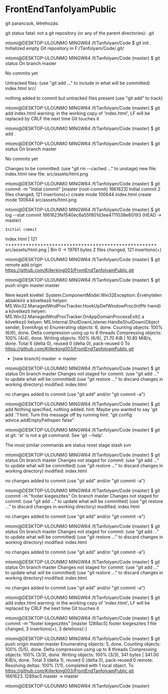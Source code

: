 # FrontEndTanfolyamPublic

git parancsok, létrehozás:

git status
fatal: not a git repository (or any of the parent directories): .git

mtomi@DESKTOP-ULOUNMO MINGW64 /f/Tanfolyam/Code
$ git init .
Initialized empty Git repository in F:/Tanfolyam/Code/.git/

mtomi@DESKTOP-ULOUNMO MINGW64 /f/Tanfolyam/Code (master)
$ git status
On branch master

No commits yet

Untracked files:
  (use "git add <file>..." to include in what will be committed)
        index.html
        src/

nothing added to commit but untracked files present (use "git add" to track)

mtomi@DESKTOP-ULOUNMO MINGW64 /f/Tanfolyam/Code (master)
$ git add index.html
warning: in the working copy of 'index.html', LF will be replaced by CRLF the next time Git touches it

mtomi@DESKTOP-ULOUNMO MINGW64 /f/Tanfolyam/Code (master)
$ git add .

mtomi@DESKTOP-ULOUNMO MINGW64 /f/Tanfolyam/Code (master)
$ git status
On branch master

No commits yet

Changes to be committed:
  (use "git rm --cached <file>..." to unstage)
        new file:   index.html
        new file:   src/assets/html.png


mtomi@DESKTOP-ULOUNMO MINGW64 /f/Tanfolyam/Code (master)
$ git commit -m "Initial commit"
[master (root-commit) 1661623] Initial commit
 2 files changed, 121 insertions(+)
 create mode 100644 index.html
 create mode 100644 src/assets/html.png

mtomi@DESKTOP-ULOUNMO MINGW64 /f/Tanfolyam/Code (master)
$ git log --stat
commit 1661623fe1540ec6a55f801d3ee4711038e60193 (HEAD -> master)


    Initial commit

 index.html          | 121 ++++++++++++++++++++++++++++++++++++++++++++++++++++
 src/assets/html.png | Bin 0 -> 19761 bytes
 2 files changed, 121 insertions(+)

mtomi@DESKTOP-ULOUNMO MINGW64 /f/Tanfolyam/Code (master)
$ git remote add origin https://github.com/Killerking003/FrontEndTanfolyamPublic.git

mtomi@DESKTOP-ULOUNMO MINGW64 /f/Tanfolyam/Code (master)
$ git push origin master:master

Nem kezelt kivétel: System.ComponentModel.Win32Exception: Érvénytelen ablakleíró
   a következő helyen: MS.Win32.ManagedWndProcTracker.HookUpDefWindowProc(IntPtr hwnd)
   a következő helyen: MS.Win32.ManagedWndProcTracker.OnAppDomainProcessExit()
   a következő helyen: MS.Internal.ShutDownListener.HandleShutDown(Object sender, EventArgs e)
Enumerating objects: 6, done.
Counting objects: 100% (6/6), done.
Delta compression using up to 8 threads
Compressing objects: 100% (4/4), done.
Writing objects: 100% (6/6), 21.70 KiB | 10.85 MiB/s, done.
Total 6 (delta 0), reused 0 (delta 0), pack-reused 0
To https://github.com/Killerking003/FrontEndTanfolyamPublic.git
 * [new branch]      master -> master

mtomi@DESKTOP-ULOUNMO MINGW64 /f/Tanfolyam/Code (master)
$ git status
On branch master
Changes not staged for commit:
  (use "git add <file>..." to update what will be committed)
  (use "git restore <file>..." to discard changes in working directory)
        modified:   index.html

no changes added to commit (use "git add" and/or "git commit -a")

mtomi@DESKTOP-ULOUNMO MINGW64 /f/Tanfolyam/Code (master)
$ git add
Nothing specified, nothing added.
hint: Maybe you wanted to say 'git add .'?
hint: Turn this message off by running
hint: "git config advice.addEmptyPathspec false"

mtomi@DESKTOP-ULOUNMO MINGW64 /f/Tanfolyam/Code (master)
$ git st
git: 'st' is not a git command. See 'git --help'.

The most similar commands are
        status
        reset
        stage
        stash
        svn

mtomi@DESKTOP-ULOUNMO MINGW64 /f/Tanfolyam/Code (master)
$ git status
On branch master
Changes not staged for commit:
  (use "git add <file>..." to update what will be committed)
  (use "git restore <file>..." to discard changes in working directory)
        modified:   index.html

no changes added to commit (use "git add" and/or "git commit -a")

mtomi@DESKTOP-ULOUNMO MINGW64 /f/Tanfolyam/Code (master)
$ git commit -m "footer kiegeszites"
On branch master
Changes not staged for commit:
  (use "git add <file>..." to update what will be committed)
  (use "git restore <file>..." to discard changes in working directory)
        modified:   index.html

no changes added to commit (use "git add" and/or "git commit -a")

mtomi@DESKTOP-ULOUNMO MINGW64 /f/Tanfolyam/Code (master)
$ git status
On branch master
Changes not staged for commit:
  (use "git add <file>..." to update what will be committed)
  (use "git restore <file>..." to discard changes in working directory)
        modified:   index.html

no changes added to commit (use "git add" and/or "git commit -a")


mtomi@DESKTOP-ULOUNMO MINGW64 /f/Tanfolyam/Code (master)
$ git status
On branch master
Changes not staged for commit:
  (use "git add <file>..." to update what will be committed)
  (use "git restore <file>..." to discard changes in working directory)
        modified:   index.html

no changes added to commit (use "git add" and/or "git commit -a")


mtomi@DESKTOP-ULOUNMO MINGW64 /f/Tanfolyam/Code (master)
$ git add index.html
warning: in the working copy of 'index.html', LF will be replaced by CRLF the next time Git touches it

mtomi@DESKTOP-ULOUNMO MINGW64 /f/Tanfolyam/Code (master)
$ git commit -m "footer kiegeszites"
[master 1289ac5] footer kiegeszites
 1 file changed, 3 insertions(+), 3 deletions(-)

mtomi@DESKTOP-ULOUNMO MINGW64 /f/Tanfolyam/Code (master)
$ git push origin master:master
Enumerating objects: 5, done.
Counting objects: 100% (5/5), done.
Delta compression using up to 8 threads
Compressing objects: 100% (3/3), done.
Writing objects: 100% (3/3), 341 bytes | 341.00 KiB/s, done.
Total 3 (delta 1), reused 0 (delta 0), pack-reused 0
remote: Resolving deltas: 100% (1/1), completed with 1 local object.
To https://github.com/Killerking003/FrontEndTanfolyamPublic.git
   1661623..1289ac5  master -> master

mtomi@DESKTOP-ULOUNMO MINGW64 /f/Tanfolyam/Code (master)
